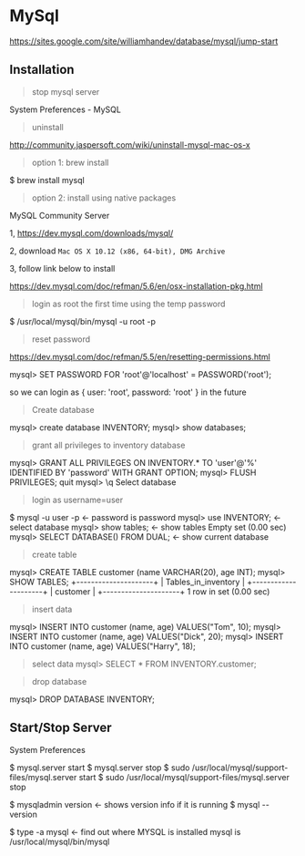 # MySql

https://sites.google.com/site/williamhandev/database/mysql/jump-start

## Installation

> stop mysql server

System Preferences - MySQL

> uninstall

http://community.jaspersoft.com/wiki/uninstall-mysql-mac-os-x

> option 1: brew install

$ brew install mysql

> option 2: install using native packages

MySQL Community Server

1, https://dev.mysql.com/downloads/mysql/

2, download `Mac OS X 10.12 (x86, 64-bit), DMG Archive`

3, follow link below to install

https://dev.mysql.com/doc/refman/5.6/en/osx-installation-pkg.html

> login as root the first time using the temp password

$ /usr/local/mysql/bin/mysql -u root -p

> reset password

https://dev.mysql.com/doc/refman/5.5/en/resetting-permissions.html

mysql> SET PASSWORD FOR 'root'@'localhost' = PASSWORD('root');

so we can login as { user: 'root', password: 'root' } in the future

> Create database

mysql> create database INVENTORY;
mysql> show databases;

> grant all privileges to inventory database

mysql> GRANT ALL PRIVILEGES ON INVENTORY.* TO 'user'@'%' IDENTIFIED BY 'password' WITH GRANT OPTION;
mysql> FLUSH PRIVILEGES;
quit
mysql> \q
Select database

> login as username=user

$ mysql -u user -p <- password is password
mysql> use INVENTORY;    <- select database
mysql> show tables;   <- show tables
Empty set (0.00 sec)
mysql> SELECT DATABASE() FROM DUAL;   <- show current database

> create table

mysql> CREATE TABLE customer (name VARCHAR(20), age INT);
mysql> SHOW TABLES;
+---------------------+
| Tables_in_inventory |
+---------------------+
| customer            |
+---------------------+
1 row in set (0.00 sec)

> insert data

mysql> INSERT INTO customer (name, age) VALUES("Tom", 10);
mysql> INSERT INTO customer (name, age) VALUES("Dick", 20);
mysql> INSERT INTO customer (name, age) VALUES("Harry", 18);

> select data
mysql> SELECT * FROM INVENTORY.customer;

> drop database

mysql> DROP DATABASE INVENTORY;

## Start/Stop Server

System Preferences

$ mysql.server start
$ mysql.server stop
$ sudo /usr/local/mysql/support-files/mysql.server start
$ sudo /usr/local/mysql/support-files/mysql.server stop

$ mysqladmin version   <- shows version info if it is running
$ mysql --version

$ type -a mysql   <- find out where MYSQL is installed
mysql is /usr/local/mysql/bin/mysql
